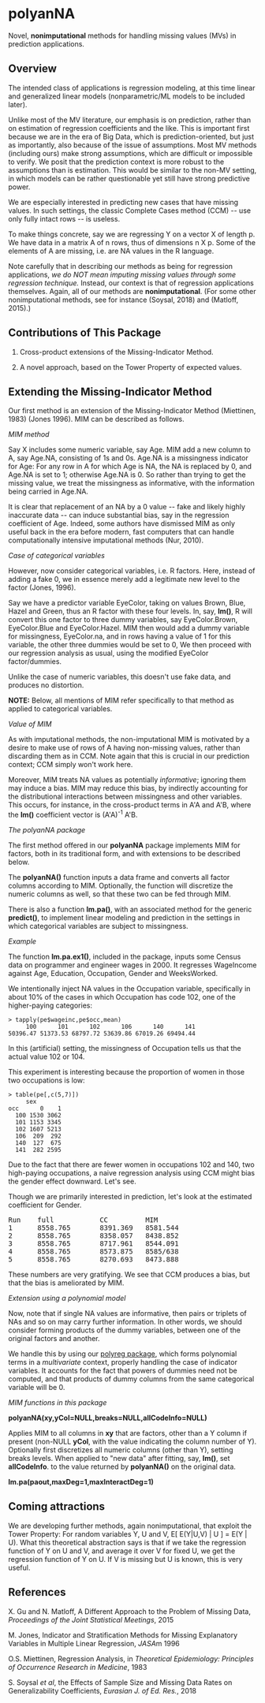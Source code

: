 # polyanNA

Novel, **nonimputational**  methods for handling missing values (MVs) in
prediction applications.

## Overview

The intended class of applications is regression modeling, at this time
linear and generalized linear models (nonparametric/ML models to be
included later).  

Unlike most of the MV literature, our emphasis is on prediction, rather
than on estimation of regression coefficients and the like.  This is
important first because we are in the era of Big Data, which is
prediction-oriented, but just as importantly, also because of the issue
of assumptions.  Most MV methods (including ours) make strong
assumptions, which are difficult or impossible to verify.  We posit that
the prediction context is more robust to the assumptions than is
estimation.  This would be similar to the non-MV setting, in which
models can be rather questionable yet still have strong predictive
power.

We are especially interested in predicting new cases that have missing
values. In such settings, the classic Complete Cases method (CCM) --
use only fully intact rows -- is useless.

To make things concrete, say we are regressing Y on a vector X of length
p.  We have data in a matrix A of n rows, thus of dimensions n X p.
Some of the elements of A are missing, i.e. are NA values in the R
language.

Note carefully that in describing our methods as being for regression
applications, *we do NOT mean imputing missing values through some
regression technique.* Instead, our context is that of regression
applications themselves.  Again, all of our methods are
**nonimputational**.  (For some other nonimputational methods, see for
instance (Soysal, 2018) and (Matloff, 2015).)

## Contributions of This Package

1. Cross-product extensions of the Missing-Indicator Method.

2. A novel approach, based on the Tower Property of expected values.

## Extending the Missing-Indicator Method

Our first method is an extension of the Missing-Indicator Method
(Miettinen, 1983) (Jones 1996).  MIM can be described as follows.

*MIM method*

Say X includes some numeric variable, say Age. MIM add a new column to
A, say Age.NA, consisting of 1s and 0s.  Age.NA is a missingness
indicator for Age:  For any row in A for which Age is NA, the NA is
replaced by 0, and Age.NA is set to 1; otherwise Age.NA is 0.  So rather
than trying to get the missing value, we treat the missingness as
informative, with the information being carried in Age.NA.

It is clear that replacement of an NA by a 0 value -- fake and likely highly
inaccurate data -- can induce substantial bias, say in the regression
coefficient of Age.  Indeed, some authors have dismissed MIM as only
useful back in the era before modern, fast computers that 
can handle computationally intensive imputational methods
(Nur, 2010). 

*Case of categorical variables*

However, now consider categorical variables, i.e. R factors.  Here,
instead of adding a fake 0, we in essence merely add a legitimate new
level to the factor (Jones, 1996).

Say we have a predictor variable EyeColor, taking on values Brown, Blue,
Hazel and Green, thus an R factor with these four levels.  In, say,
**lm()**, R will convert this one factor to three dummy variables, say
EyeColor.Brown, EyeColor.Blue and EyeColor.Hazel.  MIM then would add a
dummy variable for missingness, EyeColor.na, and in rows having a
value of 1 for this variable, the other three dummies would be set to 0, 
We then proceed with our regression analysis as usual, using the modified
EyeColor factor/dummies.

Unlike the case of numeric variables, this doesn't use fake data, and
produces no distortion.  

**NOTE:** Below, all mentions of MIM refer specifically to that method
as applied to categorical variables.
 
*Value of MIM*

As with imputational methods, the non-imputational MIM is motivated by a
desire to make use of rows of A having non-missing values, rather than
discarding them as in CCM.  Note again that this is crucial in our
prediction context; CCM simply won't work here.

Moreover, MIM treats NA values as potentially *informative*; ignoring
them may induce a bias.  MIM may reduce this bias, by indirectly
accounting for the distributional interactions between missingness and
other variables.  This occurs, for instance, in the cross-product terms
in A'A and A'B, where the **lm()** coefficient vector is (A'A)<sup>-1</sup>
A'B.


*The polyanNA package*

The first method offered in our **polyanNA**  package implements MIM for
factors, both in its traditional form, and with extensions to be
described below.

The **polyanNA()** function inputs a data frame and  converts all factor
columns according to MIM.  Optionally, the function will discretize the
numeric columns as well, so that these two can be fed through MIM.

There is also a function **lm.pa()**, with an associated method for the
generic **predict()**, to implement linear modeling and prediction in
the settings in which categorical variables are subject to missingness.

*Example* 

The function **lm.pa.ex1()**, included in the package, inputs some Census
data on programmer and engineer wages in 2000.  It regresses WageIncome
against Age, Education, Occupation, Gender and WeeksWorked.

We intentionally inject NA values in the Occupation variable,
specifically in about 10% of the cases in which Occupation has code 102,
one of the higher-paying categories:  

```
> tapply(pe$wageinc,pe$occ,mean)
     100      101      102      106      140      141 
50396.47 51373.53 68797.72 53639.86 67019.26 69494.44 
```

In this (artificial) setting, the missingness of Occupation tells us
that the actual value 102 or 104.

This experiment is interesting because the proportion of women in those
two occupations is low:

```
> table(pe[,c(5,7)])
     sex
occ      0    1
  100 1530 3062
  101 1153 3345
  102 1607 5213
  106  209  292
  140  127  675
  141  282 2595
```

Due to the fact that there are fewer women in occupations 102 and 140, two
high-paying occupations, a naive regression analysis using CCM might bias
the gender effect downward.  Let's see.

Though we are primarily interested in prediction, let's look at the
estimated coefficient for Gender.

<pre>
Run    full           CC         MIM
1      8558.765       8391.369   8581.544 
2      8558.765       8358.057   8438.852 
3      8558.765       8717.961   8544.091
4      8558.765       8573.875   8585/638
5      8558.765       8270.693   8473.888
</pre>

These numbers are very gratifying. We see that CCM produces a bias, but
that the bias is ameliorated by MIM.

*Extension using a polynomial model*

Now, note that if single NA values are informative, then pairs or
triplets of NAs and so on may carry further information.  In other
words, we should consider forming products of the dummy variables,
between one of the original factors and another.

We handle this by using our 
[polyreg package](http://github/matloff/polyreg), which forms polynomial
terms in a *multivariate* context, properly handling the case of
indicator variables. It accounts for the fact that 
powers of dummies need not be computed, and that products of dummy
columns from the same categorical variable will be 0.

*MIM functions in this package*

**polyanNA(xy,yCol=NULL,breaks=NULL,allCodeInfo=NULL)**

Applies MIM to all columns in **xy** that are factors, other than a Y
column if present (non-NULL **yCol**, with the value indicating the
column number of Y).  Optionally first discretizes all numeric columns
(other than Y), setting breaks levels.  When applied to "new data" after
fitting, say, **lm()**, set **allCodeInfo**. to the value returned by
**polyanNA()** on the original data.
 
**lm.pa(paout,maxDeg=1,maxInteractDeg=1)**



## Coming attractions

We are developing further methods, again nonimputational, that exploit
the Tower Property:  For random variables Y, U and V, E[ E(Y|U,V) | U ]
= E(Y | U).  What this theoretical abstraction says is that if we take
the regression function of Y on U and V, and average it over V for fixed
U, we get the regression function of Y on U.  If V is missing but U is
known, this is very useful.
 
## References

X. Gu and N. Matloff, A Different Approach to the Problem of Missing
Data, *Proceedings of the Joint Statistical Meetings*, 2015

M. Jones, Indicator and Stratification Methods for Missing Explanatory
Variables in Multiple Linear Regression, *JASA*m 1996

O.S. Miettinen, Regression Analysis, in *Theoretical Epidemiology:
Principles of Occurrence Research in Medicine*, 1983

S. Soysal *et al*, the Effects of Sample Size and Missing Data Rates on
Generalizability Coefficients, *Eurasian J. of Ed. Res.*, 2018
